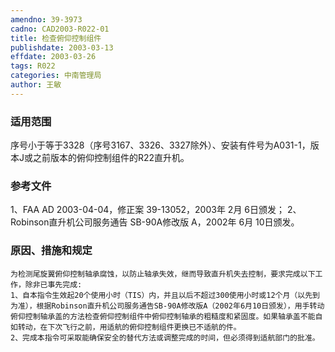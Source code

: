```yaml
---
amendno: 39-3973
cadno: CAD2003-R022-01
title: 检查俯仰控制组件
publishdate: 2003-03-13
effdate: 2003-03-26
tags: R022
categories: 中南管理局
author: 王敏
---
```


### 适用范围 
序号小于等于3328（序号3167、3326、3327除外）、安装有件号为A031-1，版本J或之前版本的俯仰控制组件的R22直升机。

### 参考文件
1、FAA AD 2003-04-04，修正案 39-13052，2003年 2月 6日颁发；
 2、Robinson直升机公司服务通告 SB-90A修改版 A，2002年 6月 10日颁发。

### 原因、措施和规定 
    为检测尾旋翼俯仰控制轴承腐蚀，以防止轴承失效，继而导致直升机失去控制，要求完成以下工作，除非已事先完成: 
    1、自本指令生效起20个使用小时（TIS）内，并且以后不超过300使用小时或12个月（以先到为准），根据Robinson直升机公司服务通告SB-90A修改版A（2002年6月10日颁发），用手转动俯仰控制轴承盖的方法检查俯仰控制组件中俯仰控制轴承的粗糙度和紧固度。如果轴承盖不能自如转动，在下次飞行之前，用适航的俯仰控制组件更换已不适航的件。 
    2、完成本指令可采取能确保安全的替代方法或调整完成的时间，但必须得到适航部门的批准。
  
